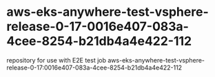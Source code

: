 # aws-eks-anywhere-test-vsphere-release-0-17-0016e407-083a-4cee-8254-b21db4a4e422-112
repository for use with E2E test job aws-eks-anywhere-test-vsphere-release-0-17:0016e407-083a-4cee-8254-b21db4a4e422-112
